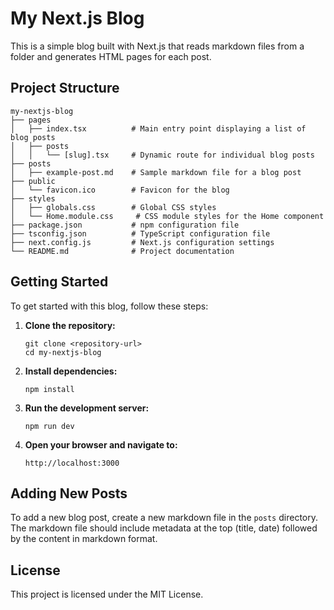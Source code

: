 # My Next.js Blog

This is a simple blog built with Next.js that reads markdown files from a folder and generates HTML pages for each post.

## Project Structure

```
my-nextjs-blog
├── pages
│   ├── index.tsx          # Main entry point displaying a list of blog posts
│   ├── posts
│   │   └── [slug].tsx     # Dynamic route for individual blog posts
├── posts
│   ├── example-post.md    # Sample markdown file for a blog post
├── public
│   └── favicon.ico        # Favicon for the blog
├── styles
│   ├── globals.css        # Global CSS styles
│   └── Home.module.css     # CSS module styles for the Home component
├── package.json           # npm configuration file
├── tsconfig.json          # TypeScript configuration file
├── next.config.js         # Next.js configuration settings
└── README.md              # Project documentation
```

## Getting Started

To get started with this blog, follow these steps:

1. **Clone the repository:**
   ```
   git clone <repository-url>
   cd my-nextjs-blog
   ```

2. **Install dependencies:**
   ```
   npm install
   ```

3. **Run the development server:**
   ```
   npm run dev
   ```

4. **Open your browser and navigate to:**
   ```
   http://localhost:3000
   ```

## Adding New Posts

To add a new blog post, create a new markdown file in the `posts` directory. The markdown file should include metadata at the top (title, date) followed by the content in markdown format.

## License

This project is licensed under the MIT License.